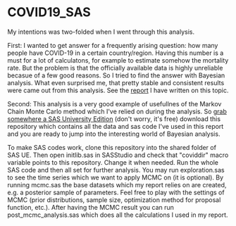 # COVID19_SAS

My intentions was two-folded when I went through this analysis.

First: I wanted to get answer for a frequently arising question: how many people have COVID-19 in a certain country/region. Having this number is a must for a lot of calculatons, for example to estimate somehow the mortality rate. But the problem is that the officially available data is highly unreliable becasue of a few good reasons. So I tried to find the answer with Bayesian analysis. What even surprised me, that pretty stable and consistent results were came out from this analysis.
See the [report](https://ggalfi.github.io/COVID19_SAS/doc/covid19mcmc.pdf) I have written on this topic.

Second: This analysis is a very good example of usefullnes of the Markov Chain Monte Carlo method which I've relied on during the analysis. So [grab somewhere a SAS University Edition](https://www.sas.com/en_us/software/university-edition/download-software.html) (don't worry, it's free) download this repository which contains all the data and sas code I've used in this report and you are ready to jump into the interesting world of Bayesian analysis.

To make SAS codes work, clone this repository into the shared folder of SAS UE. Then open initlib.sas in SASStudio and check that "coviddir" macro variable points to this repository. Change it when needed. Run the whole SAS code and then all set for further analysis. You may run exploration.sas to see the time series which we want to apply MCMC on (it is optional). By running mcmc.sas the base datasets which my report relies on are created, e.g. a posterior sample of parameters. Feel free to play with the settings of MCMC (prior distributions, sample size, optimization method for proposal function, etc.). After having the MCMC result you can run post_mcmc_analysis.sas which does all the calculations I used in my report.


